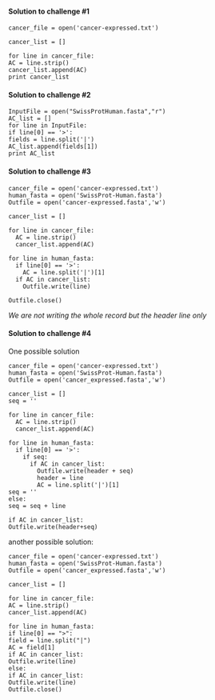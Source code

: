
#### Solution to challenge #1

```
cancer_file = open('cancer-expressed.txt')

cancer_list = []

for line in cancer_file:
AC = line.strip()
cancer_list.append(AC)
print cancer_list
```



#### Solution to challenge #2

```
InputFile = open("SwissProtHuman.fasta","r")
AC_list = []
for line in InputFile:
if line[0] == '>':
fields = line.split('|')
AC_list.append(fields[1])
print AC_list
```


#### Solution to challenge #3

```
cancer_file = open('cancer-expressed.txt')
human_fasta = open('SwissProt-Human.fasta')
Outfile = open('cancer-expressed.fasta','w')

cancer_list = []

for line in cancer_file:
  AC = line.strip()
  cancer_list.append(AC)

for line in human_fasta:
  if line[0] == '>':
    AC = line.split('|')[1]
  if AC in cancer_list:
    Outfile.write(line)

Outfile.close()
```


*We are not writing the whole record but the header line only*



#### Solution to challenge #4
One possible solution
```
cancer_file = open('cancer-expressed.txt')
human_fasta = open('SwissProt-Human.fasta')
Outfile = open('cancer_expressed.fasta','w')

cancer_list = []
seq = ''

for line in cancer_file:
  AC = line.strip()
  cancer_list.append(AC)

for line in human_fasta:
  if line[0] == '>':
    if seq:
      if AC in cancer_list:
        Outfile.write(header + seq)
        header = line
        AC = line.split('|')[1]
seq = ''
else:
seq = seq + line

if AC in cancer_list:
Outfile.write(header+seq)
```

another possible solution:
```
cancer_file = open('cancer-expressed.txt')
human_fasta = open('SwissProt-Human.fasta')
Outfile = open('cancer_expressed.fasta','w')

cancer_list = []

for line in cancer_file:
AC = line.strip()
cancer_list.append(AC)

for line in human_fasta:
if line[0] == ">":
field = line.split("|")
AC = field[1]
if AC in cancer_list:
Outfile.write(line)
else:
if AC in cancer_list:
Outfile.write(line)
Outfile.close()
```
